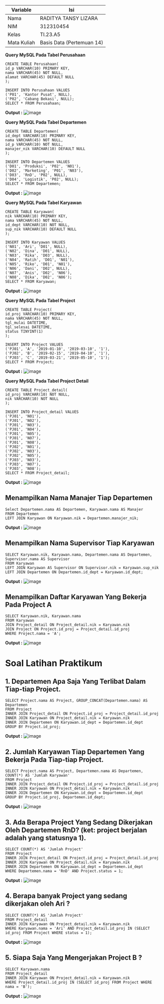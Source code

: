 | Variable | Isi |
| -------- | --- |
| Nama | RADITYA TANSY LIZARA  |
| NIM | 312310454 |
| Kelas | TI.23.A5 |
| Mata Kuliah | Basis Data (Pertemuan 14) |

**Query MySQL Pada Tabel Perusahaan**

```
CREATE TABLE Perusahaan(
id_p VARCHAR(10) PRIMARY KEY,
nama VARCHAR(45) NOT NULL,
alamat VARCHAR(45) DEFAULT NULL
);

INSERT INTO Perusahaan VALUES
('P01', 'Kantor Pusat', NULL),
('P02', 'Cabang Bekasi', NULL);
SELECT * FROM Perusahaan;
```

**Output :**
![image](https://github.com/RadityaTansyLizara/PRAKTIKUM6/assets/147571863/547be146-1c7e-45f6-a48b-b04000b8c8ef)


**Query MySQL Pada Tabel Departemen**

```
CREATE TABLE Departemen(
id_dept VARCHAR(10) PRIMARY KEY,
nama VARCHAR(45) NOT NULL,
id_p VARCHAR(10) NOT NULL,
manajer_nik VARCHAR(10) DEFAULT NULL
);

INSERT INTO Departemen VALUES
('D01', 'Produksi', 'P02', 'N01'),
('D02', 'Marketing', 'P01', 'N03'),
('D03', 'RnD', 'P02', NULL),
('D04', 'Logistik', 'P02', NULL);
SELECT * FROM Departemen;
```

**Output :**
![image](https://github.com/RadityaTansyLizara/PRAKTIKUM6/assets/147571863/ac183d70-d5c1-4fbd-b5b2-e7587e653160)


**Query MySQL Pada Tabel Karyawan**

```
CREATE TABLE Karyawan(
nik VARCHAR(10) PRIMARY KEY,
nama VARCHAR(45) NOT NULL,
id_dept VARCHAR(10) NOT NULL,
sup_nik VARCHAR(10) DEFAULT NULL
);

INSERT INTO Karyawan VALUES
('N01', 'Ari', 'D01', NULL),
('N02', 'Dina', 'D01', NULL),
('N03', 'Rika', 'D03', NULL),
('N04', 'Ratih', 'D01', 'N01'),
('N05', 'Riko', 'D01', 'N01'),
('N06', 'Dani', 'D02', NULL),
('N07', 'Anis', 'D02', 'N06'),
('N08', 'Dika', 'D02', 'N06');
SELECT * FROM Karyawan;
```

**Output :**
![image](https://github.com/RadityaTansyLizara/PRAKTIKUM6/assets/147571863/f6fb3ed8-5877-48ea-8825-b36b4aa1c704)


**Query MySQL Pada Tabel Project**

```
CREATE TABLE Project(
id_proj VARCHAR(10) PRIMARY KEY,
nama VARCHAR(45) NOT NULL,
tgl_mulai DATETIME,
tgl_selesai DATETIME,
status TINYINT(1)
);

INSERT INTO Project VALUES
('PJ01', 'A', '2019-01-10', '2019-03-10', '1'),
('PJ02', 'B', '2019-02-15', '2019-04-10', '1'),
('PJ03', 'C', '2019-03-21', '2019-05-10', '1');
SELECT * FROM Project;
```

**Output :**
![image](https://github.com/RadityaTansyLizara/PRAKTIKUM6/assets/147571863/546aecf5-1d36-4e4d-903f-60a077120d45)


**Query MySQL Pada Tabel Project Detail**

```
CREATE TABLE Project_detail(
id_proj VARCHAR(10) NOT NULL,
nik VARCHAR(10) NOT NULL
);

INSERT INTO Project_detail VALUES
('PJ01', 'N01'),
('PJ01', 'N02'),
('PJ01', 'N03'),
('PJ01', 'N04'),
('PJ01', 'N05'),
('PJ01', 'N07'),
('PJ01', 'N08'),
('PJ02', 'N01'),
('PJ02', 'N03'),
('PJ02', 'N05'),
('PJ03', 'N03'),
('PJ03', 'N07'),
('PJ03', 'N08');
SELECT * FROM Project_detail;
```

**Output :**
![image](https://github.com/RadityaTansyLizara/PRAKTIKUM6/assets/147571863/8302aa04-1f46-435a-94b2-53783ed78825)


## Menampilkan Nama Manajer Tiap Departemen

```
Select Departemen.nama AS Departemen, Karyawan.nama AS Manajer
FROM Departemen
LEFT JOIN Karyawan ON Karyawan.nik = Departemen.manajer_nik;
```

**Output :**
![image](https://github.com/RadityaTansyLizara/PRAKTIKUM6/assets/147571863/6793bb24-a0d3-4f4a-bc64-9ce743f7fbe3)


## Menampilkan Nama Supervisor Tiap Karyawan

```
SELECT Karyawan.nik, Karyawan.nama, Departemen.nama AS Departemen, Supervisor.nama AS Supervisor
FROM Karyawan
LEFT JOIN Karyawan AS Supervisor ON Supervisor.nik = Karyawan.sup_nik
LEFT JOIN Departemen ON Departemen.id_dept = Karyawan.id_dept;
```

**Output :**
![image](https://github.com/RadityaTansyLizara/PRAKTIKUM6/assets/147571863/e6be3bf1-87af-4989-964f-55b9986faeaf)


## Menampilkan Daftar Karyawan Yang Bekerja Pada Project A

```
SELECT Karyawan.nik, Karyawan.nama
FROM Karyawan
JOIN Project_detail ON Project_detail.nik = Karyawan.nik
JOIN Project ON Project.id_proj = Project_detail.id_proj
WHERE Project.nama = 'A';
```

**Output :**
![image](https://github.com/RadityaTansyLizara/PRAKTIKUM6/assets/147571863/e89d8af6-7af6-4a95-9d4b-905b587be306)


# Soal Latihan Praktikum

## 1. Departemen Apa Saja Yang Terlibat Dalam Tiap-tiap Project.

```
SELECT Project.nama AS Project, GROUP_CONCAT(Departemen.nama) AS Departemen
FROM Project
INNER JOIN Project_detail ON Project.id_proj = Project_detail.id_proj
INNER JOIN Karyawan ON Project_detail.nik = Karyawan.nik
INNER JOIN Departemen ON Karyawan.id_dept = Departemen.id_dept
GROUP BY Project.id_proj;
```

**Output :**
![image](https://github.com/RadityaTansyLizara/PRAKTIKUM6/assets/147571863/f755f80b-e1f7-46ed-ae6a-f72bf93888e0)

## 2. Jumlah Karyawan Tiap Departemen Yang Bekerja Pada Tiap-tiap Project.

```
SELECT Project.nama AS Project, Departemen.nama AS Departemen, COUNT(*) AS 'Jumlah Karyawan'
FROM Project
INNER JOIN Project_detail ON Project.id_proj = Project_detail.id_proj
INNER JOIN Karyawan ON Project_detail.nik = Karyawan.nik
INNER JOIN Departemen ON Karyawan.id_dept = Departemen.id_dept
GROUP BY Project.id_proj, Departemen.id_dept;
```

**Output :**
![image](https://github.com/RadityaTansyLizara/PRAKTIKUM6/assets/147571863/717c613f-e27d-484f-b08b-55f55c00dbaa)

## 3. Ada Berapa Project Yang Sedang Dikerjakan Oleh Departemen **RnD**? (ket: project berjalan adalah yang statusnya 1).

```
SELECT COUNT(*) AS 'Jumlah Project'
FROM Project
INNER JOIN Project_detail ON Project.id_proj = Project_detail.id_proj
INNER JOIN Karyawan ON Project_detail.nik = Karyawan.nik
INNER JOIN Departemen ON Karyawan.id_dept = Departemen.id_dept
WHERE Departemen.nama = 'RnD' AND Project.status = 1;
```

**Output :**
![image](https://github.com/RadityaTansyLizara/PRAKTIKUM6/assets/147571863/1f7b1951-4efe-4be9-8093-350d97374bbf)


## 4. Berapa banyak Project yang sedang dikerjakan oleh Ari ?

```
SELECT COUNT(*) AS 'Jumlah Project'
FROM Project_detail
INNER JOIN Karyawan ON Project_detail.nik = Karyawan.nik
WHERE Karyawan.nama = 'Ari' AND Project_detail.id_proj IN (SELECT id_proj FROM Project WHERE status = 1);
```

**Output :**
![image](https://github.com/RadityaTansyLizara/PRAKTIKUM6/assets/147571863/c15da592-6a8c-41b3-afb5-43653ad807ac)


## 5. Siapa Saja Yang Mengerjakan Project B ?

```
SELECT Karyawan.nama
FROM Project_detail
INNER JOIN Karyawan ON Project_detail.nik = Karyawan.nik
WHERE Project_detail.id_proj IN (SELECT id_proj FROM Project WHERE nama = 'B');
```

**Output :**
![image](https://github.com/RadityaTansyLizara/PRAKTIKUM6/assets/147571863/85b4f093-5df2-4be0-885e-eea09592af5b)
